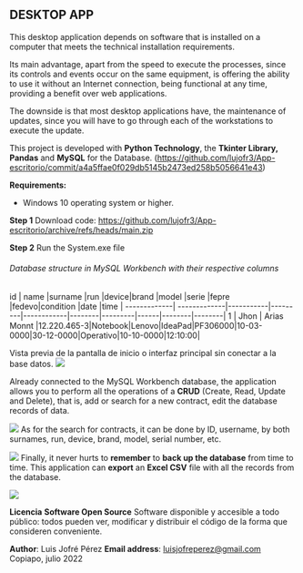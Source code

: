 ##  **DESKTOP APP**

This desktop application depends on software that is installed on a computer that meets the technical installation requirements.

Its main advantage, apart from the speed to execute the processes, since its controls and events occur on the same equipment, is offering the ability to use it without an Internet connection, being functional at any time, providing a benefit over web applications.

The downside is that most desktop applications have, the maintenance of updates, since you will have to go through each of the workstations to execute the update.

This project is developed with **Python Technology**, the **Tkinter Library, Pandas** and **MySQL** for the Database.
(https://github.com/lujofr3/App-escritorio/commit/a4a5ffae0f029db5145b2473ed258b5056641e43)

**Requirements:**
- Windows 10 operating system or higher.

**Step 1**
Download code: https://github.com/lujofr3/App-escritorio/archive/refs/heads/main.zip

**Step 2**
Run the System.exe file


###### Database structure in MySQL Workbench with their respective columns

id	| name	|surname	|run		|device|brand	|model	|serie	|fepre	|fedevo|condition	|date	|time	|
-------------| -------------|-----------|---------|------------|--------|---------|------|--------|--------|
1 | Jhon  | Arias Monnt  |12.220.465-3|Notebook|Lenovo|IdeaPad|PF306000|10-03-0000|30-12-0000|Operativo|10-10-0000|12:10:00|


Vista previa de la pantalla de inicio o interfaz principal sin conectar a la base datos.
![](https://i.postimg.cc/8cKC0ccp/Captura1.png)

Already connected to the MySQL Workbench database, the application allows you to perform all the operations of a **CRUD** (Create, Read, Update and Delete), that is, add or search for a new contract, edit the database records of data.

![](https://i.postimg.cc/Wp6YJrqL/Captura2.png)
As for the search for contracts, it can be done by ID, username, by both surnames, run, device, brand, model, serial number, etc.

![](https://i.postimg.cc/D0yrGSRn/Captura3.png)
Finally, it never hurts to **remember** to **back up the database** from time to time. This application can **export** an **Excel CSV** file with all the records from the database.

![](https://i.postimg.cc/t4HgvKCV/Captura4.png)

**Licencia**
**Software Open Source**
Software disponible y accesible a todo público: todos pueden ver, modificar y distribuir el código de la forma que consideren conveniente.


**Author**: Luis Jofré Pérez
**Email address**: luisjofreperez@gmail.com
Copiapo, julio 2022
